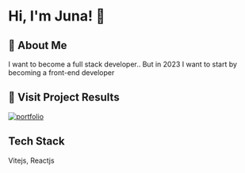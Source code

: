 
# Hi, I'm Juna! 👋


## 🚀 About Me
I want to become a full stack developer..
But in 2023 I want to start by becoming a front-end developer


## 🔗 Visit Project Results
[![portfolio](https://img.shields.io/badge/web_results-000?style=for-the-badge&logo=ko-fi&logoColor=white)](https://itustore.vercel.app/)


## Tech Stack

Vitejs, Reactjs

